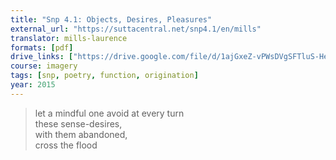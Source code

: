 ```yaml
---
title: "Snp 4.1: Objects, Desires, Pleasures"
external_url: "https://suttacentral.net/snp4.1/en/mills"
translator: mills-laurence
formats: [pdf]
drive_links: ["https://drive.google.com/file/d/1ajGxeZ-vPWsDVgSFTluS-HeZTUFhiOJ4/view?usp=drivesdk"]
course: imagery
tags: [snp, poetry, function, origination]
year: 2015
---
```


> let a mindful one avoid at every turn  
these sense-desires,  
with them abandoned,  
cross the flood
